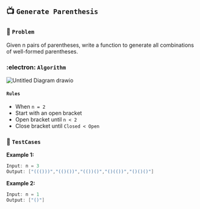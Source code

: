 ## 📺  `Generate Parenthesis`

### 🧿 `Problem`
Given n pairs of parentheses, write a function to generate all combinations of well-formed parentheses.

### :electron: `Algorithm`
![Untitled Diagram drawio](https://github.com/devrath/studious-ds-adventure/assets/1456191/509e981a-eeab-44aa-800e-387363be9e71)

#### `Rules`
* When `n = 2`
* Start with an open bracket
* Open bracket until `n < 2`
* Close bracket until `Closed < Open`



### 🧪 `TestCases`
**Example 1:**
```kotlin
Input: n = 3
Output: ["((()))","(()())","(())()","()(())","()()()"]
```
**Example 2:**
```kotlin
Input: n = 1
Output: ["()"]
```
